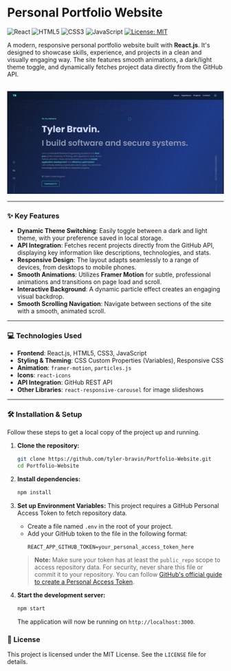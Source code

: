 # Personal Portfolio Website

![React](https://img.shields.io/badge/React-20232A?style=for-the-badge&logo=react&logoColor=61DAFB)
![HTML5](https://img.shields.io/badge/HTML5-E34F26?style=for-the-badge&logo=html5&logoColor=white)
![CSS3](https://img.shields.io/badge/CSS3-1572B6?style=for-the-badge&logo=css3&logoColor=white)
![JavaScript](https://img.shields.io/badge/JavaScript-F7DF1E?style=for-the-badge&logo=javascript&logoColor=black)
[![License: MIT](https://img.shields.io/badge/License-MIT-green.svg?style=for-the-badge)](https://github.com/tyler-bravin/Portfolio-Website/blob/main/LICENSE)

A modern, responsive personal portfolio website built with **React.js**. It's designed to showcase skills, experience, and projects in a clean and visually engaging way. The site features smooth animations, a dark/light theme toggle, and dynamically fetches project data directly from the GitHub API.

<br>

<img src="./assets/Website.png" alt="A screenshot of the portfolio website with a dark theme">

---

### ✨ Key Features
* **Dynamic Theme Switching**: Easily toggle between a dark and light theme, with your preference saved in local storage.
* **API Integration**: Fetches recent projects directly from the GitHub API, displaying key information like descriptions, technologies, and stats.
* **Responsive Design**: The layout adapts seamlessly to a range of devices, from desktops to mobile phones.
* **Smooth Animations**: Utilizes **Framer Motion** for subtle, professional animations and transitions on page load and scroll.
* **Interactive Background**: A dynamic particle effect creates an engaging visual backdrop.
* **Smooth Scrolling Navigation**: Navigate between sections of the site with a smooth, animated scroll.

---

### 💻 Technologies Used
* **Frontend**: React.js, HTML5, CSS3, JavaScript
* **Styling & Theming**: CSS Custom Properties (Variables), Responsive CSS
* **Animation**: `framer-motion`, `particles.js`
* **Icons**: `react-icons`
* **API Integration**: GitHub REST API
* **Other Libraries**: `react-responsive-carousel` for image slideshows

---

### 🛠️ Installation & Setup

Follow these steps to get a local copy of the project up and running.

1.  **Clone the repository:**
    ```bash
    git clone https://github.com/tyler-bravin/Portfolio-Website.git
    cd Portfolio-Website
    ```

2.  **Install dependencies:**
    ```bash
    npm install
    ```

3.  **Set up Environment Variables:**
    This project requires a GitHub Personal Access Token to fetch repository data.

    * Create a file named `.env` in the root of your project.
    * Add your GitHub token to the file in the following format:
        ```env
        REACT_APP_GITHUB_TOKEN=your_personal_access_token_here
        ```
    > **Note:** Make sure your token has at least the `public_repo` scope to access repository data. For security, never share this file or commit it to your repository. You can follow [GitHub's official guide to create a Personal Access Token](https://docs.github.com/en/authentication/keeping-your-account-and-data-secure/managing-your-personal-access-tokens#creating-a-personal-access-token-classic).

4.  **Start the development server:**
    ```bash
    npm start
    ```
    The application will now be running on `http://localhost:3000`.

### 📜 License
This project is licensed under the MIT License. See the `LICENSE` file for details.